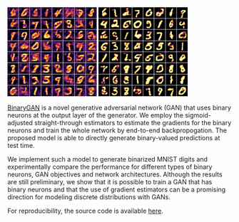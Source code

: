 <img src="figs/colored_dbn.png" alt="mlp_dbn_prob" style="max-width:200px; display:inline-block; margin-left:0; margin-right:0;"/>
<img src="figs/colored_sbn.png" alt="mlp_sbn_prob" style="max-width:200px; display:inline-block; margin-left:0; margin-right:0;"/>

[BinaryGAN](https://salu133445.github.io/binarygan) is a novel generative
adversarial network (GAN) that uses binary neurons at the output layer of the
generator. We employ the sigmoid-adjusted straight-through estimators to
estimate the gradients for the binary neurons and train the whole network by
end-to-end backpropogation. The proposed model is able to directly generate
binary-valued predictions at test time.

We implement such a model to generate binarized MNIST digits and experimentally
compare the performance for different types of binary neurons, GAN objectives
and network architectures. Although the results are still preliminary, we show
that it is possible to train a GAN that has binary neurons and that the use of
gradient estimators can be a promising direction for modeling discrete
distributions with GANs.

For reproducibility, the source code is available
[here](https://github.com/salu133445/binarygan).
